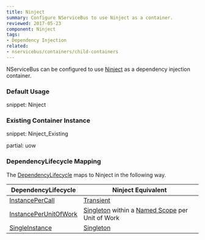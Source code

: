 ```yaml
---
title: Ninject
summary: Configure NServiceBus to use Ninject as a container.
reviewed: 2017-05-23
component: Ninject
tags:
- Dependency Injection
related:
- nservicebus/containers/child-containers
---
```


NServiceBus can be configured to use [Ninject](http://www.ninject.org/) as a dependency injection container.


### Default Usage

snippet: Ninject


### Existing Container Instance

snippet: Ninject_Existing


partial: uow


### DependencyLifecycle Mapping

The [DependencyLifecycle](/nservicebus/containers/#dependency-lifecycle) maps to Ninject in the following way.

| DependencyLifecycle                                                                                             | Ninject Equivalent                                                                                                        |
|-----------------------------------------------------------------------------------------------------------------|---------------------------------------------------------------------------------------------------------------------------|
| [InstancePerCall](/nservicebus/containers/#dependency-lifecycle-instancepercall) | [Transient](https://github.com/ninject/ninject/wiki/Object-Scopes)         |
| [InstancePerUnitOfWork](/nservicebus/containers/#dependency-lifecycle-instanceperunitofwork)                    | [Singleton](https://github.com/ninject/ninject/wiki/Object-Scopes) within a [Named Scope](https://github.com/ninject/ninject.extensions.namedscope/wiki) per Unit of Work |
| [SingleInstance](/nservicebus/containers/#dependency-lifecycle-singleinstance)                                  | [Singleton](https://github.com/ninject/ninject/wiki/Object-Scopes)                          |
